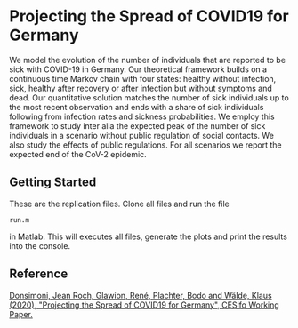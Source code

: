 # Projecting the Spread of COVID19 for Germany

We model the evolution of the number of individuals that are reported to be sick with COVID-19 in Germany. Our theoretical framework builds on a continuous time Markov chain with four states: healthy without infection, sick, healthy after recovery or after infection but without symptoms and dead. Our quantitative solution matches the number of sick individuals up to the most recent observation and ends with a share of sick individuals following from infection rates and sickness probabilities. We employ this framework to study inter alia the expected peak of the number of sick individuals in a scenario without public regulation of social contacts. We also study the effects of public regulations. For all scenarios we report the expected end of the CoV-2 epidemic.

## Getting Started

These are the replication files. Clone all files and run the file 

```
run.m
```

in Matlab. This will executes all files, generate the plots and print the results into the console.


## Reference

[Donsimoni, Jean Roch, Glawion, René, Plachter, Bodo and Wälde, Klaus (2020), "Projecting the Spread of COVID19 for Germany", CESifo Working Paper.](https://www.cesifo.org/en/publikationen/2020/working-paper/projecting-spread-covid19-germany)
